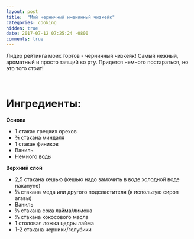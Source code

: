 ```yaml
---
layout: post
title:  "Мой черничный именинный чизкейк"
categories: cooking
hidden: true
date: 2017-07-12 07:25:24 -0800
comments: true 
---
```


Лидер рейтинга моих тортов - черничный чизкейк! Самый нежный, ароматный и просто таящий во рту.
Придется немного постараться, но это того стоит!

<!--separate--> 

# **Ингредиенты:**

**Основа**
* 1 стакан грецких орехов
* ¾ стакана миндаля
* 1 стакан фиников
* Ваниль
* Немного воды

**Верхний слой**
* 2,5 стакана кешью (кешью надо замочить в воде холодной воде накануне)
* ⅓ стакана меда или другого подсластителя (я использую сироп агавы)
* Ваниль
* ⅓ стакана сока лайма/лимона
* ⅓ стакана кокосового масла
* 1 столовая ложка цедры лайма
* 1-2 стакана черники/голубики


<!-- # **Рецепт**

**Основа**

1. Освобождаем финики от косточек и замачиваем на пару часов. -->
